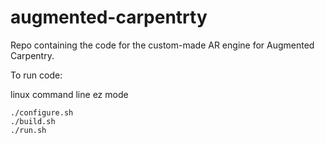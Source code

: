 # augmented-carpentrty

Repo containing the code for the custom-made AR engine for Augmented Carpentry.

To run code:

linux command line ez mode

    ./configure.sh
    ./build.sh
    ./run.sh